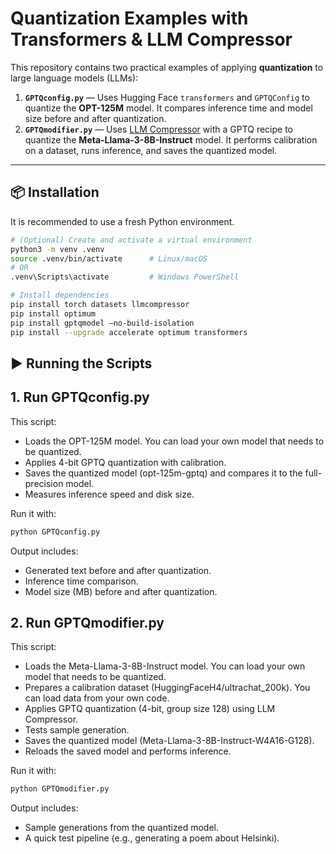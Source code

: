 # Quantization Examples with Transformers & LLM Compressor

This repository contains two practical examples of applying **quantization** to large language models (LLMs):

1. **`GPTQconfig.py`** — Uses Hugging Face `transformers` and `GPTQConfig` to quantize the **OPT-125M** model. It compares inference time and model size before and after quantization.  
2. **`GPTQmodifier.py`** — Uses [LLM Compressor](https://github.com/vllm-project/llm-compressor) with a GPTQ recipe to quantize the **Meta-Llama-3-8B-Instruct** model. It performs calibration on a dataset, runs inference, and saves the quantized model.

---

## 📦 Installation

It is recommended to use a fresh Python environment.

```bash
# (Optional) Create and activate a virtual environment
python3 -m venv .venv
source .venv/bin/activate      # Linux/macOS
# OR
.venv\Scripts\activate         # Windows PowerShell

# Install dependencies
pip install torch datasets llmcompressor
pip install optimum 
pip install gptqmodel —no-build-isolation 
pip install --upgrade accelerate optimum transformers

```

## ▶️ Running the Scripts

## 1. Run GPTQconfig.py

This script:
- Loads the OPT-125M model. You can load your own model that needs to be quantized. 
- Applies 4-bit GPTQ quantization with calibration.
- Saves the quantized model (opt-125m-gptq) and compares it to the full-precision model.
- Measures inference speed and disk size.

  
Run it with:

```bash
python GPTQconfig.py
```

Output includes:
- Generated text before and after quantization.
- Inference time comparison.
- Model size (MB) before and after quantization.

## 2. Run GPTQmodifier.py

This script:
- Loads the Meta-Llama-3-8B-Instruct model. You can load your own model that needs to be quantized.
- Prepares a calibration dataset (HuggingFaceH4/ultrachat_200k). You can load data from your own code.
- Applies GPTQ quantization (4-bit, group size 128) using LLM Compressor.
- Tests sample generation.
- Saves the quantized model (Meta-Llama-3-8B-Instruct-W4A16-G128).
- Reloads the saved model and performs inference.

Run it with:

```bash
python GPTQmodifier.py
```


Output includes:
- Sample generations from the quantized model.
- A quick test pipeline (e.g., generating a poem about Helsinki).
